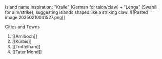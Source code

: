 Island name inspiration: "Kralle" (German for talon/claw) + "Lenga" (Swahili for aim/strike), suggesting islands shaped like a striking claw.
![[Pasted image 20250210041527.png]]

Cities and Towns
1. [[Arnlboch]]
2. [[Kürbis]]
3. [[Trottelham]]
4. [[Tater Mond]]

